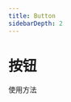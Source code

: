 ```yaml
---
title: Button
sidebarDepth: 2
---
```


# 按钮

使用方法
        <ClientOnly>
            <button-demo></button-demo>
        </ClientOnly>
